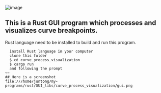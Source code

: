 ![image](https://github.com/JuntongLiu/Algorithms/assets/49035076/8a3a987c-6c63-4147-b95a-b67e487dd783)
## This is a Rust GUI program which processes and visualizes curve breakpoints. 
Rust language need to be installed to build and run this program.
~~~
  install Rust language in your computer
  clone this folder
  $ cd curve_process_visualization
  $ cargo run
  and following the prompt
~~
## Here is a screenshot
file:///home/juntong/my-programs/rust/GUI_libs/curve_process_visualization/gui.png
